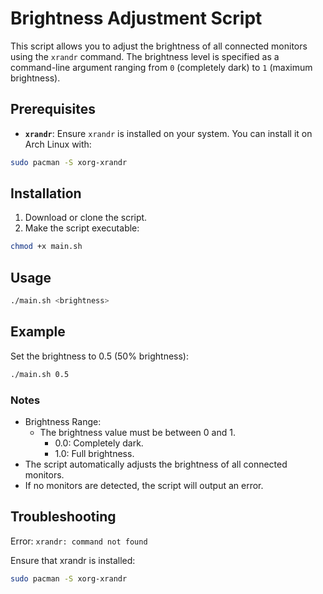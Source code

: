 # Brightness Adjustment Script

This script allows you to adjust the brightness of all connected monitors using the `xrandr` command. The brightness level is specified as a command-line argument ranging from `0` (completely dark) to `1` (maximum brightness).

## Prerequisites

- **`xrandr`**: Ensure `xrandr` is installed on your system. You can install it on Arch Linux with:
```bash
sudo pacman -S xorg-xrandr
```

## Installation

1. Download or clone the script.
2. Make the script executable:

```bash
chmod +x main.sh
```

## Usage

```bash
./main.sh <brightness>
```

## Example

Set the brightness to 0.5 (50% brightness):

```bash
./main.sh 0.5
```

### Notes

- Brightness Range:
    - The brightness value must be between 0 and 1.
        - 0.0: Completely dark.
        - 1.0: Full brightness.
- The script automatically adjusts the brightness of all connected monitors.
- If no monitors are detected, the script will output an error.

## Troubleshooting
Error: ```xrandr: command not found ```

Ensure that xrandr is installed:
```bash
sudo pacman -S xorg-xrandr
```
